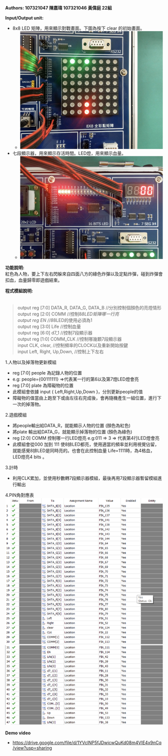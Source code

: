 ﻿**Authors: 107321047 陳嘉瑋 107321046 黃偉庭 22組**        
 
**Input/Output unit:**                 
 - 8x8 LED 矩陣，用來顯示對戰畫面。下圖為按下 clear 的初始畫面。
	- ![圖片](/images/img1.jpg)
 - 七段顯示器，用來顯示存活時間。LED燈，用來顯示血量。
	- ![圖片](/images/img2.jpg)    
	
**功能說明:**         
     紅色為人物，要上下左右閃躲來自四面八方的綠色炸彈以及定點炸彈，碰到炸彈會扣血，血量歸零即遊戲結束。

**程式模組說明:**              
　 
   
 >  output reg [7:0] DATA_R, DATA_G, DATA_B	                                              //分別控制個顏色的亮燈情形  
 >  output reg [2:0] COMM                      								//控制8*8LED矩陣哪一行亮        
 >  output reg EN                                    						 //8*8LED的使用必須為1     
    output reg [3:0] Life                          							  //控制血量          
    output reg [6:0] d7_1                           						 //控制7段顯示器        
    output reg [1:0] COMM_CLK                        						//控制哪幾顆7段顯示器         
    input CLK, clear,                              						  //控制頻率的CLOCK以及重新開始按鍵        
  > input Left, Right, Up,Down,                    						  //控制上下左右        
    
   

1.人物以及掉落物更新模組
  - reg [7:0] people 為記錄人物的位置
  - e.g: people={00111111} =>代表某一行的第6以及第7燈LED燈會亮
  - reg [7:0] plate 為障礙物的位置 
  - 此模組會依據 input { Left,Right,Up,Down }，分別更新people的值 
  - 障礙物的值當由上跑至下或由左往右完成後，會再隨機產生一組位置，進行下一次的掉落物。  

2.遊戲模組
  - 將people輸出給DATA_R，就能顯示人物的位置 (顏色為紅色)
  - 將plate 輸出給DATA_G，就能顯示掉落物的位置 (顏色為綠色)
  - reg [2:0] COMM 控制哪一行LED燈亮 e.g:011 => 3 => 代表第4行LED燈會亮
  - 此模組會從000 加到 111 使8排LED都亮，使用適當的頻率並利用視覺佔留，就能感覺8排LED是同時亮的。也會在此控制血量 Life=1111時，為4格血，LED燈亮4 bits 。


3.計時
- 利用CLK累加，並使用秒數轉7段顯示器模組，最後再用7段顯示器暫留模組進行輸出     

4.PIN角對應表                                  
    ![圖片](/images/img3.png)
    ![圖片](/images/img4.png)  
    
**Demo video**
- https://drive.google.com/file/d/1YVclNP5fJDwicwQuKd08m4VIE4x9nCq/view?usp=sharing



